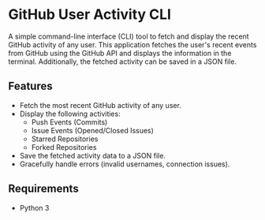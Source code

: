 # GitHub User Activity CLI

A simple command-line interface (CLI) tool to fetch and display the recent GitHub activity of any user. This application fetches the user's recent events from GitHub using the GitHub API and displays the information in the terminal. Additionally, the fetched activity can be saved in a JSON file.

## Features

- Fetch the most recent GitHub activity of any user.
- Display the following activities:
  - Push Events (Commits)
  - Issue Events (Opened/Closed Issues)
  - Starred Repositories
  - Forked Repositories
- Save the fetched activity data to a JSON file.
- Gracefully handle errors (invalid usernames, connection issues).

## Requirements

- Python 3
  
